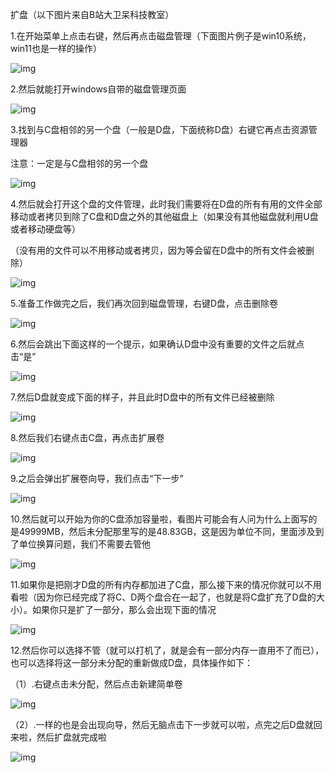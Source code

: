   扩盘（以下图片来自B站大卫呆科技教室）

   1.在开始菜单上点击右键，然后再点击磁盘管理（下面图片例子是win10系统，win11也是一样的操作）

![img](./assets/1711778746891-13.png)

   2.然后就能打开windows自带的磁盘管理页面

![img](./assets/1711778746886-1.png)

   3.找到与C盘相邻的另一个盘（一般是D盘，下面统称D盘）右键它再点击资源管理器

   注意：一定是与C盘相邻的另一个盘

![img](./assets/1711778746887-2.png)

   4.然后就会打开这个盘的文件管理，此时我们需要将在D盘的所有有用的文件全部移动或者拷贝到除了C盘和D盘之外的其他磁盘上（如果没有其他磁盘就利用U盘或者移动硬盘等）

   （没有用的文件可以不用移动或者拷贝，因为等会留在D盘中的所有文件会被删除）

![img](./assets/1711778746887-3.png)

   5.准备工作做完之后，我们再次回到磁盘管理，右键D盘，点击删除卷

![img](./assets/1711778746887-4.png)

   6.然后会跳出下面这样的一个提示，如果确认D盘中没有重要的文件之后就点击“是”

![img](./assets/1711778746887-5.png)

   7.然后D盘就变成下面的样子，并且此时D盘中的所有文件已经被删除

![img](./assets/1711778746887-6.png)

   8.然后我们右键点击C盘，再点击扩展卷

![img](./assets/1711778746887-7.png)

   9.之后会弹出扩展卷向导，我们点击“下一步”

![img](./assets/1711778746888-8.png)

   10.然后就可以开始为你的C盘添加容量啦，看图片可能会有人问为什么上面写的是49999MB，然后未分配那里写的是48.83GB，这是因为单位不同，里面涉及到了单位换算问题，我们不需要去管他

![img](./assets/1711778746888-9.png)

   11.如果你是把刚才D盘的所有内存都加进了C盘，那么接下来的情况你就可以不用看啦（因为你已经完成了将C、D两个盘合在一起了，也就是将C盘扩充了D盘的大小）。如果你只是扩了一部分，那么会出现下面的情况

![img](./assets/1711778746888-10.png)

   12.然后你可以选择不管（就可以打机了，就是会有一部分内存一直用不了而已），也可以选择将这一部分未分配的重新做成D盘，具体操作如下：

   （1）.右键点击未分配，然后点击新建简单卷

![img](./assets/1711778746888-11.png)

   （2）.一样的也是会出现向导，然后无脑点击下一步就可以啦，点完之后D盘就回来啦，然后扩盘就完成啦

![img](./assets/1711778746888-12.png)